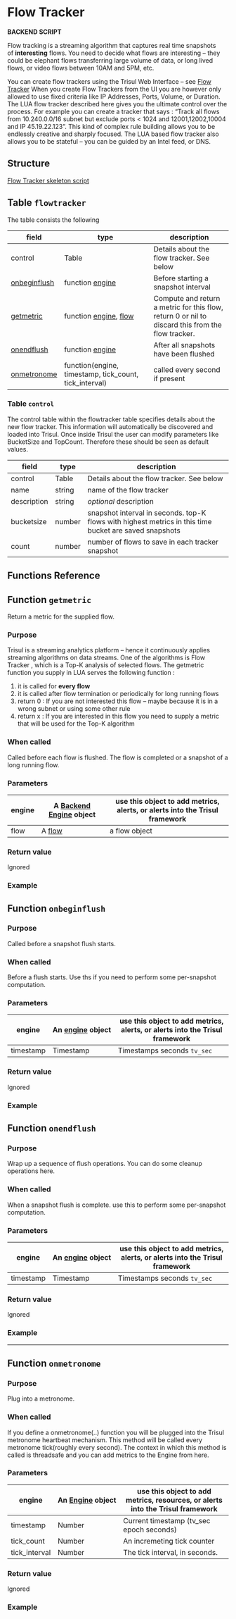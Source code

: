 # Flow Tracker

**BACKEND SCRIPT**

Flow tracking is a streaming algorithm that captures real time snapshots of **interesting** flows. You need to decide what flows are interesting – they could be elephant flows transferring large volume of data, or long lived flows, or video flows between 10AM and 5PM, etc.

You can create flow trackers using the Trisul Web Interface – see [Flow Tracker](/docs/ug/flow/tracker) When you create Flow Trackers from the UI you are however only allowed to use fixed criteria like IP Addresses, Ports, Volume, or Duration. The LUA flow tracker described here gives you the ultimate control over the process. For example you can create a tracker that says : “Track all flows from 10.240.0.0/16 subnet but exclude ports < 1024 and 12001,12002,10004 and IP 45.19.22.123”. This kind of complex rule building allows you to be endlessly creative and sharply focused. The LUA based flow tracker also allows you to be stateful – you can be guided by an Intel feed, or DNS.

## Structure

[Flow Tracker skeleton script](https://github.com/trisulnsm/trisul-scripts/blob/master/lua/skeletons/flow_tracker.lua)

## Table `flowtracker`

The table consists the following

| field                                                                               | type                                                                                                                     | description                                                                                       |
| ----------------------------------------------------------------------------------- | ------------------------------------------------------------------------------------------------------------------------ | ------------------------------------------------------------------------------------------------- |
| control                                                                             | Table                                                                                                                    | Details about the flow tracker. See below                                                         |
| [onbeginflush](/docs/lua/flow_tracker#functiononbeginflush) | function [engine](/docs/lua/obj_engine)                                                           | Before starting a snapshot interval                                                               |
| [getmetric](/docs/lua/flow_tracker#functiongetmetric)       | function [engine](/docs/lua/obj_engine), [flow](https://trisul.org/docs/lua/sg_monitor.html#flow) | Compute and return a metric for this flow, return 0 or nil to discard this from the flow tracker. |
| [onendflush](/docs/lua/flow_tracker#functiononendflush)     | function [engine](/docs/lua/obj_engine)                                                           | After all snapshots have been flushed                                                             |
| [onmetronome](/docs/lua/flow_tracker#functiononmetronome)   | function(engine, timestamp, tick_count, tick_interval)                                                                   | called every second if present                                                                    |

### Table `control`

The control table within the flowtracker table specifies details about the new flow tracker. This information will automatically be discovered and loaded into Trisul. Once inside Trisul the user can modify parameters like BucketSize and TopCount. Therefore these should be seen as default values.

| field       | type   | description                                                                                            |
| ----------- | ------ | ------------------------------------------------------------------------------------------------------ |
| control     | Table  | Details about the flow tracker. See below                                                              |
| name        | string | name of the flow tracker                                                                               |
| description | string | *optional* description                                                                                 |
| bucketsize  | number | snapshot interval in seconds. top-K flows with highest metrics in this time bucket are saved snapshots |
| count       | number | number of flows to save in each tracker snapshot                                                       |

## Functions Reference

## Function `getmetric`

Return a metric for the supplied flow.

### Purpose

Trisul is a streaming analytics platform – hence it continuously applies streaming algorithms on data streams. One of the algorithms is Flow Tracker , which is a Top-K analysis of selected flows. The getmetric function you supply in LUA serves the following function :

1. it is called for **every flow**
2. it is called after flow termination or periodically for long running flows
3. return 0 : If you are not interested this flow – maybe because it is in a wrong subnet or using some other rule
4. return x : If you are interested in this flow you need to supply a metric that will be used for the Top-K algorithm

### When called

Called before each flow is flushed. The flow is completed or a snapshot of a long running flow.

### Parameters

| engine | A [Backend Engine](/docs/lua/obj_engine) object | use this object to add metrics, alerts, or alerts into the Trisul framework |
| ------ | ------------------------------------------------------------------------ | --------------------------------------------------------------------------- |
| flow   | A [flow](/docs/lua/sg_monitor#flow)           | a flow object                                                               |

### Return value

Ignored

### Example

## Function `onbeginflush`

### Purpose

Called before a snapshot flush starts.

### When called

Before a flush starts. Use ths if you need to perform some per-snapshot computation.

### Parameters

| engine    | An [engine](/docs/lua/obj_engine) object | use this object to add metrics, alerts, or alerts into the Trisul framework |
| --------- | ----------------------------------------------------------------- | --------------------------------------------------------------------------- |
| timestamp | Timestamp                                                         | Timestamps seconds `tv_sec`                                                 |

### Return value

Ignored

### Example

## Function `onendflush`

### Purpose

Wrap up a sequence of flush operations. You can do some cleanup operations here.

### When called

When a snapshot flush is complete. use this to perform some per-snapshot computation.

### Parameters

| engine    | An [engine](/docs/lua/obj_engine) object | use this object to add metrics, alerts, or alerts into the Trisul framework |
| --------- | ---------------------------------------------------------------- | --------------------------------------------------------------------------- |
| timestamp | Timestamp                                                        | Timestamps seconds `tv_sec`                                                 |

### Return value

Ignored

### Example

---

## Function `onmetronome`

### Purpose

Plug into a metronome.

### When called

If you define a onmetronome(..) function you will be plugged into the Trisul metronome heartbeat mechanism. This method will be called every metronome tick(roughly every second). The context in which this method is called is threadsafe and you can add metrics to the Engine from here.

### Parameters

| engine        | An [Engine](/docs/lua/obj_engine) object | use this object to add metrics, resources, or alerts into the Trisul framework |
| ------------- | ---------------------------------------------------------------- | ------------------------------------------------------------------------------ |
| timestamp     | Number                                                           | Current timestamp (tv_sec epoch seconds)                                       |
| tick_count    | Number                                                           | An incremeting tick counter                                                    |
| tick_interval | Number                                                           | The tick interval, in seconds.                                                 |

### Return value

Ignored

### Example
